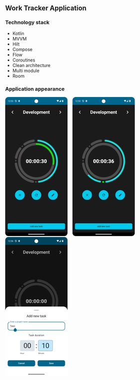 ## Work Tracker Application

### Technology stack
* Kotlin
* MVVM
* Hilt
* Compose
* Flow
* Coroutines
* Clean architecture
* Multi module
* Room


### Application appearance

<div>
    <img src="assets\readme_images\screen_1.png" alt="screen" width="200"/>&nbsp;&nbsp;&nbsp;
    <img src="assets\readme_images\screen_2.png" alt="screen" width="200"/>&nbsp;&nbsp;&nbsp;
    <img src="assets\readme_images\screen_3.png" alt="screen" width="200"/>
</div>
